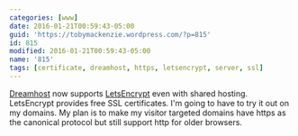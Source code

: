 ```yaml
---
categories: [www]
date: 2016-01-21T00:59:43-05:00
guid: 'https://tobymackenzie.wordpress.com/?p=815'
id: 815
modified: 2016-01-21T00:59:43-05:00
name: '815'
tags: [certificate, dreamhost, https, letsencrypt, server, ssl]
---
```


[Dreamhost](http://www.dreamhost.com/r.cgi?568062) now supports [LetsEncrypt](http://letsencrypt.org/) even with shared hosting.  LetsEncrypt provides free SSL certificates.  I'm going to have to try it out on my domains.  My plan is to make my visitor targeted domains have https as the canonical protocol but still support http for older browsers.
